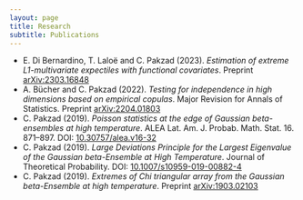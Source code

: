 ```yaml
---
layout: page
title: Research
subtitle: Publications
---
```


- E. Di Bernardino, T. Laloë and C. Pakzad (2023). *Estimation of extreme L1-multivariate expectiles with functional covariates*. Preprint [arXiv:2303.16848](https://arxiv.org/pdf/2303.16848.pdf)
- A. Bücher and C. Pakzad (2022). *Testing for independence in high dimensions based on empirical copulas*. Major Revision for Annals of Statistics. Preprint [arXiv:2204.01803](https://arxiv.org/pdf/2204.01803.pdf)
- C. Pakzad (2019). *Poisson statistics at the edge of Gaussian beta-ensembles at high temperature*. ALEA Lat. Am. J. Probab. Math. Stat. 16. 871–897. DOI: [10.30757/alea.v16-32](https://arxiv.org/pdf/1804.08214.pdf)
- C. Pakzad (2019). *Large Deviations Principle for the Largest Eigenvalue of the Gaussian beta-Ensemble at High Temperature*. Journal of Theoretical Probability. DOI: [10.1007/s10959-019-00882-4](https://arxiv.org/pdf/1806.07651.pdf)
- C. Pakzad (2019). *Extremes of Chi triangular array from the Gaussian beta-Ensemble at high temperature*. Preprint [arXiv:1903.02103](https://arxiv.org/pdf/1903.02103.pdf)
